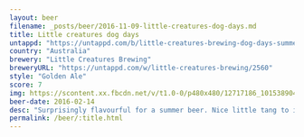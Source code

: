 ```yaml
---
layout: beer
filename: _posts/beer/2016-11-09-little-creatures-dog-days.md
title: Little creatures dog days
untappd: "https://untappd.com/b/little-creatures-brewing-dog-days-summer-beer/1238567"
country: "Australia"
brewery: "Little Creatures Brewing"
breweryURL: "https://untappd.com/w/little-creatures-brewing/2560"
style: "Golden Ale"
score: 7
img: https://scontent.xx.fbcdn.net/v/t1.0-0/p480x480/12717186_10153890415423745_6451428281725925044_n.jpg?oh=0fb94acbe4ac8e40f9abbcf893d425df&oe=59057532
beer-date: 2016-02-14
desc: "Surprisingly flavourful for a summer beer. Nice little tang to it"
permalink: /beer/:title.html
---
```

